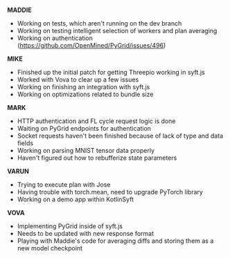 **MADDIE**

- Working on tests, which aren't running on the dev branch
- Working on testing intelligent selection of workers and plan averaging
- Working on authentication (https://github.com/OpenMined/PyGrid/issues/496)

**MIKE**

- Finished up the initial patch for getting Threepio working in syft.js
- Worked with Vova to clear up a few issues
- Working on finishing an integration with syft.js
- Working on optimizations related to bundle size

**MARK**

- HTTP authentication and FL cycle request logic is done
- Waiting on PyGrid endpoints for authentication
- Socket requests haven't been finished because of lack of type and data fields
- Working on parsing MNIST tensor data properly
- Haven't figured out how to rebufferize state parameters

**VARUN**

- Trying to execute plan with Jose
- Having trouble with torch.mean, need to upgrade PyTorch library
- Working on a demo app within KotlinSyft

**VOVA**

- Implementing PyGrid inside of syft.js
- Needs to be updated with new response format
- Playing with Maddie's code for averaging diffs and storing them as a new model checkpoint
